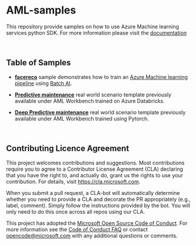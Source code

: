 # AML-samples

This repository provide samples on how to use Azure Machine learning services python SDK. For more information please visit the  [documentation](https://docs.microsoft.com/en-us/azure/machine-learning/service/)

<br>

## Table of Samples

* **[facereco](https://github.com/Azure/AMLSamples/tree/master/facereco)** sample demonstrates how to train an [Azure Machine learning pipeline](https://review.docs.microsoft.com/en-us/azure/machine-learning/service/concept-ml-pipelines?branch=master) using [Batch AI](https://azure.microsoft.com/en-us/services/batch-ai/).

* **[Predictive maintenance](https://github.com/Azure/AMLSamples/tree/master/predictive_maintenance)** real world scenario template previously available under AML Workbench trained on Azure Databricks.
* **[Deep Predictive maintenance](https://github.com/Azure/AMLSamples/tree/master/deep_predictive_maintenance)** real world scenario template previously available under AML Workbench trained using Pytorch.

<br>


## Contributing Licence Agreement

This project welcomes contributions and suggestions.  Most contributions require you to agree to a
Contributor License Agreement (CLA) declaring that you have the right to, and actually do, grant us
the rights to use your contribution. For details, visit https://cla.microsoft.com.

When you submit a pull request, a CLA-bot will automatically determine whether you need to provide
a CLA and decorate the PR appropriately (e.g., label, comment). Simply follow the instructions
provided by the bot. You will only need to do this once across all repos using our CLA.

This project has adopted the [Microsoft Open Source Code of Conduct](https://opensource.microsoft.com/codeofconduct/).
For more information see the [Code of Conduct FAQ](https://opensource.microsoft.com/codeofconduct/faq/) or
contact [opencode@microsoft.com](mailto:opencode@microsoft.com) with any additional questions or comments.
